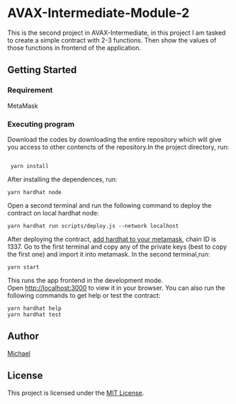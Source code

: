 # AVAX-Intermediate-Module-2

This is the second project in AVAX-Intermediate, in this project I am tasked to create a simple contract with 2-3 functions. Then show the values of those functions in frontend of the application.

## Getting Started

### Requirement

MetaMask

### Executing program

Download the codes by downloading the entire repository which will give you access to other contencts of the repository.In the project directory,  run:

```shell

 yarn install

```

After installing the dependences, run:

```shell
yarn hardhat node
```

Open a second terminal and run the following command to deploy the contract on local hardhat node:

```shell
yarn hardhat run scripts/deploy.js --network localhost
```

After deploying the contract, [add hardhat to your metamask]('https://support.chainstack.com/hc/en-us/articles/4408642503449-Using-MetaMask-with-a-Hardhat-node#:~:text=Connect%20to%20the%20Hardhat%20network%20fork%20in%20MetaMask,URL%3A%20http%3A%2F%2F127.0.0.1%3A8545%2F%20ChainID%3A%2031337%204%204.%20Click%20Save.'), chain ID is 1337. Go to the first terminal and copy any of the private keys (best to copy the first one) and import it into metamask. In the second terminal,run:

```shell
yarn start
```

This runs the app frontend in the development mode.\
Open [http://localhost:3000](http://localhost:3000) to view it in your browser.
You can also run the following commands to get help or test the contract:

```shell
yarn hardhat help
yarn hardhat test
```

## Author

[Michael](https://github.com/m-azra3l)

## License

This project is licensed under the [MIT License](LICENSE).

